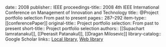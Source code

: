 date:: 2008
publisher:: IEEE
proceedings-title:: 2008 4th IEEE International Conference on Management of Innovation and Technology
title:: @Project portfolio selection From past to present
pages:: 287–292
item-type:: [[conferencePaper]]
original-title:: Project portfolio selection: From past to present
short-title:: Project portfolio selection
authors:: [[Supachart Iamratanakul]], [[Peerasit Patanakul]], [[Dragan Milosevic]]
library-catalog:: Google Scholar
links:: [Local library](zotero://select/library/items/6MTZE9Y7), [Web library](https://www.zotero.org/users/6520516/items/6MTZE9Y7)
